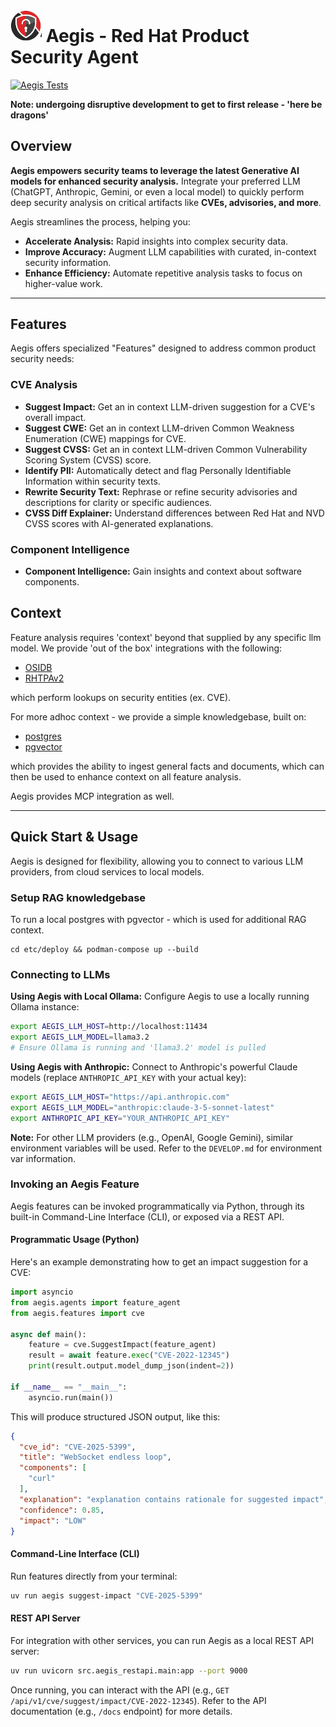 # <img src="docs/logo.png" alt="logo" width="50"> Aegis - Red Hat Product Security Agent

[![Aegis Tests](https://github.com/RedHatProductSecurity/aegis/actions/workflows/tests.yml/badge.svg)](https://github.com/RedHatProductSecurity/aegis/actions/workflows/tests.yml)

**Note: undergoing disruptive development to get to first release - 'here be dragons'**

## Overview

**Aegis empowers security teams to leverage the latest Generative AI models for enhanced security analysis.** Integrate your preferred LLM (ChatGPT, Anthropic, Gemini, or even a local model) to quickly perform deep security analysis on critical artifacts like **CVEs, advisories, and more**.

Aegis streamlines the process, helping you:

* **Accelerate Analysis:** Rapid insights into complex security data.
* **Improve Accuracy:** Augment LLM capabilities with curated, in-context security information.
* **Enhance Efficiency:** Automate repetitive analysis tasks to focus on higher-value work.

---

## Features

Aegis offers specialized "Features" designed to address common product security needs:

### CVE Analysis

* **Suggest Impact:** Get an in context LLM-driven suggestion for a CVE's overall impact.
* **Suggest CWE:** Get an in context LLM-driven Common Weakness Enumeration (CWE) mappings for CVE.
* **Suggest CVSS:** Get an in context LLM-driven Common Vulnerability Scoring System (CVSS) score.
* **Identify PII:** Automatically detect and flag Personally Identifiable Information within security texts.
* **Rewrite Security Text:** Rephrase or refine security advisories and descriptions for clarity or specific audiences.
* **CVSS Diff Explainer:** Understand  differences between Red Hat and NVD CVSS scores with AI-generated explanations.

### Component Intelligence

* **Component Intelligence:** Gain insights and context about software components.

## Context

Feature analysis requires 'context' beyond that supplied by any specific llm model. We provide 'out of the box' integrations
with the following:

* [OSIDB](https://github.com/RedHatProductSecurity/osidb) 
* [RHTPAv2](https://github.com/trustification/trustify)

which perform lookups on security entities (ex. CVE).

For more adhoc context - we provide a simple knowledgebase, built on:
* [postgres](https://www.postgresql.org/)
* [pgvector](https://github.com/pgvector/pgvector)

which provides the ability to ingest general facts and documents, which can then be used to enhance context on all feature 
analysis.

Aegis provides MCP integration as well.

---

## Quick Start & Usage

Aegis is designed for flexibility, allowing you to connect to various LLM providers, from cloud services to local models.

### Setup RAG knowledgebase

To run a local postgres with pgvector - which is used for additional RAG context.
```commandline
cd etc/deploy && podman-compose up --build
```

### Connecting to LLMs

**Using Aegis with Local Ollama:**
Configure Aegis to use a locally running Ollama instance:

```bash
export AEGIS_LLM_HOST=http://localhost:11434
export AEGIS_LLM_MODEL=llama3.2
# Ensure Ollama is running and 'llama3.2' model is pulled
```

**Using Aegis with Anthropic:**
Connect to Anthropic's powerful Claude models (replace `ANTHROPIC_API_KEY` with your actual key):

```bash
export AEGIS_LLM_HOST="https://api.anthropic.com"
export AEGIS_LLM_MODEL="anthropic:claude-3-5-sonnet-latest"
export ANTHROPIC_API_KEY="YOUR_ANTHROPIC_API_KEY"
```
**Note:** For other LLM providers (e.g., OpenAI, Google Gemini), similar environment variables will be used. Refer to the `DEVELOP.md` for environment var information.

### Invoking an Aegis Feature

Aegis features can be invoked programmatically via Python, through its built-in Command-Line Interface (CLI), or exposed via a REST API.

#### Programmatic Usage (Python)

Here's an example demonstrating how to get an impact suggestion for a CVE:

```python
import asyncio
from aegis.agents import feature_agent
from aegis.features import cve 

async def main():
    feature = cve.SuggestImpact(feature_agent)
    result = await feature.exec("CVE-2022-12345")
    print(result.output.model_dump_json(indent=2))

if __name__ == "__main__":
    asyncio.run(main())
```

This will produce structured JSON output, like this:

```json
{
  "cve_id": "CVE-2025-5399",
  "title": "WebSocket endless loop",
  "components": [
    "curl"
  ],
  "explanation": "explanation contains rationale for suggested impact",
  "confidence": 0.85,
  "impact": "LOW"
}
```

#### Command-Line Interface (CLI)

Run features directly from your terminal:

```bash
uv run aegis suggest-impact "CVE-2025-5399"
```

#### REST API Server

For integration with other services, you can run Aegis as a local REST API server:

```bash
uv run uvicorn src.aegis_restapi.main:app --port 9000
```
Once running, you can interact with the API (e.g., `GET /api/v1/cve/suggest/impact/CVE-2022-12345`). Refer to the API documentation (e.g., `/docs` endpoint) for more details.
